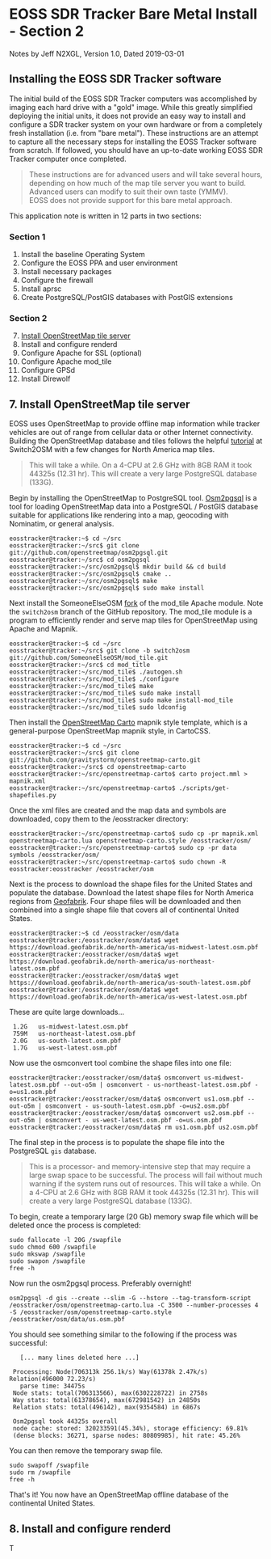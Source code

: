 # EOSS SDR Tracker Bare Metal Install - Section 2

Notes by Jeff N2XGL,
Version 1.0, Dated 2019-03-01

## Installing the EOSS SDR Tracker software

The initial build of the EOSS SDR Tracker computers was accomplished by
imaging each hard drive with a "gold" image.  While this greatly simplified
deploying the initial units, it does not provide an easy way to install and
configure a SDR tracker system on your own hardware or from a completely fresh
installation (i.e. from "bare metal").  These instructions are an attempt to
capture all the necessary steps for installing the EOSS Tracker software 
from scratch.  If followed, you should have an up-to-date working EOSS SDR
Tracker computer once completed.

> These instructions are for advanced users and will take several hours,
> depending on how much of the map tile server you want to build.
> Advanced users can modify to suit their own taste (YMMV).  
> EOSS does not provide support for this bare metal approach.

This application note is written in 12 parts in two sections:

### Section 1
1. Install the baseline Operating System
2. Configure the EOSS PPA and user environment
3. Install necessary packages
4. Configure the firewall
5. Install aprsc
6. Create PostgreSQL/PostGIS databases with PostGIS extensions

### Section 2
7. [Install OpenStreetMap tile server](#7-install-openstreetmap-tile-server)
8. Install and configure renderd
9. Configure Apache for SSL (optional)
10. Configure Apache mod_tile
11. Configure GPSd
12. Install Direwolf


## 7. Install OpenStreetMap tile server

EOSS uses OpenStreetMap to provide offline map information while tracker
vehicles are out of range from cellular data or other Internet connectivity. 
Building the OpenStreetMap database and tiles follows the helpful 
[tutorial](https://switch2osm.org/manually-building-a-tile-server-18-04-lts/) at
Switch2OSM with a few changes for North America map tiles.

> This will take a while.  On a 4-CPU at 2.6 GHz with 8GB RAM it took 44325s (12.31 hr).
> This will create a very large PostgreSQL database (133G).

Begin by installing the OpenStreetMap to PostgreSQL 
tool. [Osm2pgsql](https://github.com/openstreetmap/osm2pgsql) is a tool for loading 
OpenStreetMap data into a PostgreSQL / PostGIS database suitable for applications like 
rendering into a map, geocoding with Nominatim, or general analysis.

```
eosstracker@tracker:~$ cd ~/src
eosstracker@tracker:~/src$ git clone git://github.com/openstreetmap/osm2pgsql.git
eosstracker@tracker:~/src$ cd osm2pgsql
eosstracker@tracker:~/src/osm2pgsql$ mkdir build && cd build
eosstracker@tracker:~/src/osm2pgsql$ cmake ..
eosstracker@tracker:~/src/osm2pgsql$ make
eosstracker@tracker:~/src/osm2pgsql$ sudo make install
```

Next install the SomeoneElseOSM [fork](https://github.com/SomeoneElseOSM/mod_tile) of 
the mod_tile Apache module.  Note the `switch2osm` branch of the GitHub repository.
The mod_tile module is a program to efficiently render and serve map tiles for
OpenStreetMap using Apache and Mapnik.

```
eosstracker@tracker:~$ cd ~/src
eosstracker@tracker:~/src$ git clone -b switch2osm git://github.com/SomeoneElseOSM/mod_tile.git
eosstracker@tracker:~/src$ cd mod_title
eosstracker@tracker:~/src/mod_tile$ ./autogen.sh
eosstracker@tracker:~/src/mod_tile$ ./configure
eosstracker@tracker:~/src/mod_tile$ make
eosstracker@tracker:~/src/mod_tile$ sudo make install
eosstracker@tracker:~/src/mod_tile$ sudo make install-mod_tile
eosstracker@tracker:~/src/mod_tile$ sudo ldconfig
```

Then install the [OpenStreetMap Carto](https://github.com/gravitystorm/openstreetmap-carto) mapnik style
template, which is a general-purpose OpenStreetMap mapnik style, in CartoCSS.

```
eosstracker@tracker:~$ cd ~/src
eosstracker@tracker:~/src$ git clone git://github.com/gravitystorm/openstreetmap-carto.git
eosstracker@tracker:~/src$ cd openstreetmap-carto
eosstracker@tracker:~/src/openstreetmap-carto$ carto project.mml > mapnik.xml
eosstracker@tracker:~/src/openstreetmap-carto$ ./scripts/get-shapefiles.py
```

Once the xml files are created and the map data and symbols are downloaded, copy them 
to the /eosstracker directory:

```
eosstracker@tracker:~/src/openstreetmap-carto$ sudo cp -pr mapnik.xml openstreetmap-carto.lua openstreetmap-carto.style /eosstracker/osm/
eosstracker@tracker:~/src/openstreetmap-carto$ sudo cp -pr data symbols /eosstracker/osm/
eosstracker@tracker:~/src/openstreetmap-carto$ sudo chown -R eosstracker:eosstracker /eosstracker/osm
```

Next is the process to download the shape files for the United States and populate the
database.  Download the latest shape files for North America regions 
from [Geofabrik](https://download.geofabrik.de/).  Four shape files will be downloaded
and then combined into a single shape file that covers all of continental United States.

```
eosstracker@tracker:~$ cd /eosstracker/osm/data
eosstracker@tracker:/eosstracker/osm/data$ wget https://download.geofabrik.de/north-america/us-midwest-latest.osm.pbf
eosstracker@tracker:/eosstracker/osm/data$ wget https://download.geofabrik.de/north-america/us-northeast-latest.osm.pbf
eosstracker@tracker:/eosstracker/osm/data$ wget https://download.geofabrik.de/north-america/us-south-latest.osm.pbf
eosstracker@tracker:/eosstracker/osm/data$ wget https://download.geofabrik.de/north-america/us-west-latest.osm.pbf
```

These are quite large downloads...

```
 1.2G   us-midwest-latest.osm.pbf
 759M   us-northeast-latest.osm.pbf
 2.0G   us-south-latest.osm.pbf
 1.7G   us-west-latest.osm.pbf
```

Now use the osmconvert tool combine the shape files into one file:

```
eosstracker@tracker:/eosstracker/osm/data$ osmconvert us-midwest-latest.osm.pbf --out-o5m | osmconvert - us-northeast-latest.osm.pbf -o=us1.osm.pbf
eosstracker@tracker:/eosstracker/osm/data$ osmconvert us1.osm.pbf --out-o5m | osmconvert - us-south-latest.osm.pbf -o=us2.osm.pbf
eosstracker@tracker:/eosstracker/osm/data$ osmconvert us2.osm.pbf --out-o5m | osmconvert - us-west-latest.osm.pbf -o=us.osm.pbf
eosstracker@tracker:/eosstracker/osm/data$ rm us1.osm.pbf us2.osm.pbf
```

The final step in the process is to populate the shape file into the PostgreSQL `gis` database.  

> This is a processor- and memory-intensive step that may require a large swap space to be successful. 
> The process will fail without much warning if the system runs out of resources. 
> This will take a while.  On a 4-CPU at 2.6 GHz with 8GB RAM it took 44325s (12.31 hr).
> This will create a very large PostgreSQL database (133G).

To begin, create a temporary large (20 Gb) memory swap file which will be deleted once the process is completed:

```
sudo fallocate -l 20G /swapfile
sudo chmod 600 /swapfile 
sudo mkswap /swapfile 
sudo swapon /swapfile
free -h
```
 
Now run the osm2pgsql process.  Preferably overnight!

`osm2pgsql -d gis --create --slim -G --hstore --tag-transform-script /eosstracker/osm/openstreetmap-carto.lua -C 3500 --number-processes 4 -S /eosstracker/osm/openstreetmap-carto.style /eosstracker/osm/data/us.osm.pbf`

You should see something similar to the following if the process was successful:

```
   [... many lines deleted here ...]

 Processing: Node(706313k 256.1k/s) Way(61378k 2.47k/s) Relation(496000 72.23/s)
   parse time: 34475s
 Node stats: total(706313566), max(6302228722) in 2758s
 Way stats: total(61378654), max(672981542) in 24850s 
 Relation stats: total(496142), max(9354584) in 6867s

 Osm2pgsql took 44325s overall
 node cache: stored: 320233591(45.34%), storage efficiency: 69.81% 
 (dense blocks: 36271, sparse nodes: 80809985), hit rate: 45.26%
```

You can then remove the temporary swap file.

```
sudo swapoff /swapfile
sudo rm /swapfile
free -h
```

That's it!  You now have an OpenStreetMap offline database of the continental United States.

## 8. Install and configure renderd

T

